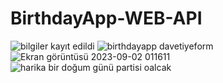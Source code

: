 # BirthdayApp-WEB-API

![bilgiler kayıt edildi](https://github.com/meryemtalay/BirthdayApp-WEB-API/assets/73894202/a8beba3c-dceb-4ed4-bea4-86b358350fd3)
![birthdayapp davetiyeform](https://github.com/meryemtalay/BirthdayApp-WEB-API/assets/73894202/d812af1b-c288-49b7-a074-dce0e7041b19)
![Ekran görüntüsü 2023-09-02 011611](https://github.com/meryemtalay/BirthdayApp-WEB-API/assets/73894202/1218ee02-b079-4614-97c2-3792ac42eab0)
![harika bir doğum günü partisi oalcak](https://github.com/meryemtalay/BirthdayApp-WEB-API/assets/73894202/bb59f06c-4dfe-4bca-8687-400f0eda5dd1)
